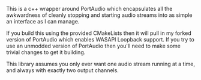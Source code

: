 This is a c++ wrapper around PortAudio which encapsulates all the awkwardness of cleanly stopping and starting audio streams into as simple an interface as I can manage.

If you build this using the provided CMakeLists then it will pull in my forked version of PortAudio which enables WASAPI Loopback support. If you try to use an unmodded version of PortAudio then you'll need to make some trivial changes to get it building.

This library assumes you only ever want one audio stream running at a time, and always with exactly two output channels.
